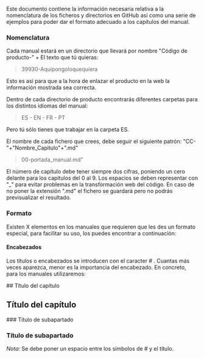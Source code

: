 Este documento contiene la información necesaria relativa a la nomenclatura de los ficheros y directorios en GitHub así como una serie de ejemplos para poder dar el formato adecuado a los capítulos del manual.

### Nomenclatura

Cada manual estará en un directorio que llevará por nombre "Código de producto-" + El texto que tú quieras:

>39930-Aquipongoloquequiera

Esto es así para que a la hora de enlazar el producto en la web la información mostrada sea correcta.

Dentro de cada directorio de producto encontrarás diferentes carpetas para los distintos idiomas del manual:
>ES - EN - FR - PT

Pero tú sólo tienes que trabajar en la carpeta ES. 

El nombre de cada fichero que crees, debe seguir el siguiente patrón: "CC-"+"Nombre_Capitulo"+".md"
>00-portada_manual.md"

El número de capítulo debe tener siempre dos cifras, poniendo un cero delante para los capítulos del 0 al 9. Los espacios se deben representar con "_" para evitar problemas en la transformación web del código. En caso de no poner la extensión ".md" el fichero se guardará pero no podrás previsualizar el resultado. 

### Formato

Existen X elementos en los manuales que requieren que les des un formato especial, para facilitar su uso, los puedes encontrar a continuación:

#### Encabezados

Los títulos o encabezados se introducen con el caracter \# . Cuantas más veces aparezca, menor es la importancia del encabezado. En concreto, para los manuales utilizaremos:


\#\# Título del capítulo
## Título del capítulo
\#\#\# Título de subapartado
### Título de subapartado

*Nota:* Se debe poner un espacio entre los símbolos de \# y el título.
